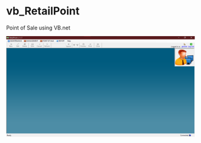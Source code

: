 # vb_RetailPoint
Point of Sale using VB.net 

![RetailPointOfSale](https://github.com/rowen101/vb_RetailPoint/blob/main/photo/1.png)
